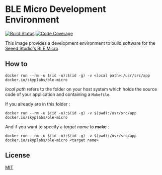 # BLE Micro Development Environment

[![Build Status](https://travis-ci.org/SkypLabs/ble-micro-dockerfile.svg)](https://travis-ci.org/SkypLabs/ble-micro-dockerfile) [![Code Coverage](https://api.codacy.com/project/badge/Grade/bdffc169e5e749a0ae7bdbfc40cf21a9)](https://www.codacy.com/app/skyper/ble-micro-dockerfile?utm_source=github.com&amp;utm_medium=referral&amp;utm_content=SkypLabs/ble-micro-dockerfile&amp;utm_campaign=Badge_Grade)

This image provides a development environment to build software for the [Seeed Studio's BLE Micro][ble-micro].

## How to

    docker run --rm -u $(id -u):$(id -g) -v <local path>:/usr/src/app docker.io/skyplabs/ble-micro

*local path* refers to the folder on your host system which holds the source code of your application and containing a `Makefile`.

If you already are in this folder :

    docker run --rm -u $(id -u):$(id -g) -v $(pwd):/usr/src/app docker.io/skyplabs/ble-micro

And if you want to specify a *target name* to **make** :

    docker run --rm -u $(id -u):$(id -g) -v $(pwd):/usr/src/app docker.io/skyplabs/ble-micro <target name>

## License

[MIT][MIT]

 [ble-micro]: http://wiki.seeedstudio.com/BLE_Micro/
 [MIT]: https://opensource.org/licenses/MIT
